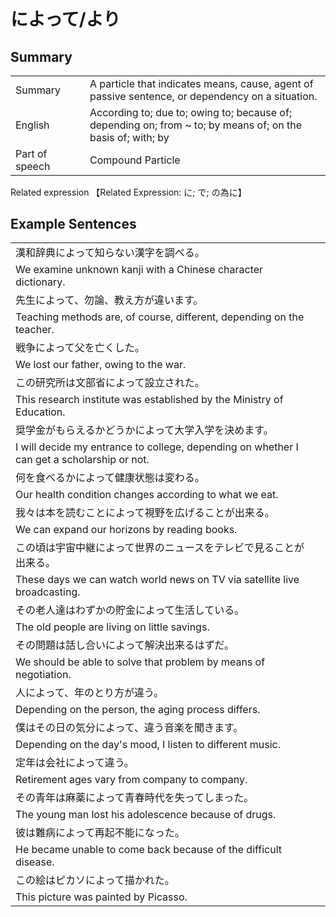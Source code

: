 # によって/より

## Summary

<table><tr>   <td>Summary<td>   <td>A particle that indicates means, cause, agent of passive sentence, or dependency on a situation.</td><tr><tr>   <td>English<td>   <td>According to; due to; owing to; because of; depending on; from ~ to; by means of; on the basis of; with; by</td><tr><tr>   <td>Part of speech<td>   <td>Compound Particle</td><tr></table><tr>   <td>Related expression<td>   <td>【Related Expression: に; で; の為に】</td><tr></table></table>

## Example Sentences

<table><tr><td>漢和辞典によって知らない漢字を調べる。<td><tr><tr><td>We examine unknown kanji with a Chinese character dictionary.<td><tr><tr><td>先生によって、勿論、教え方が違います。<td><tr><tr><td>Teaching methods are, of course, different, depending on the teacher.<td><tr><tr><td>戦争によって父を亡くした。<td><tr><tr><td>We lost our father, owing to the war.<td><tr><tr><td>この研究所は文部省によって設立された。<td><tr><tr><td>This research institute was established by the Ministry of Education.<td><tr><tr><td>奨学金がもらえるかどうかによって大学入学を決めます。<td><tr><tr><td>I will decide my entrance to college, depending on whether I can get a scholarship or not.<td><tr><tr><td>何を食べるかによって健康状態は変わる。<td><tr><tr><td>Our health condition changes according to what we eat.<td><tr><tr><td>我々は本を読むことによって視野を広げることが出来る。<td><tr><tr><td>We can expand our horizons by reading books.<td><tr><tr><td>この頃は宇宙中継によって世界のニュースをテレビで見ることが出来る。<td><tr><tr><td>These days we can watch world news on TV via satellite live broadcasting.<td><tr><tr><td>その老人達はわずかの貯金によって生活している。<td><tr><tr><td>The old people are living on little savings.<td><tr><tr><td>その問題は話し合いによって解決出来るはずだ。<td><tr><tr><td>We should be able to solve that problem by means of negotiation.<td><tr><tr><td>人によって、年のとり方が違う。<td><tr><tr><td>Depending on the person, the aging process differs.<td><tr><tr><td>僕はその日の気分によって、違う音楽を聞きます。<td><tr><tr><td>Depending on the day's mood, I listen to different music.<td><tr><tr><td>定年は会社によって違う。<td><tr><tr><td>Retirement ages vary from company to company.<td><tr><tr><td>その青年は麻薬によって青春時代を失ってしまった。<td><tr><tr><td>The young man lost his adolescence because of drugs.<td><tr><tr><td>彼は難病によって再起不能になった。<td><tr><tr><td>He became unable to come back because of the difficult disease.<td><tr><tr><td>この絵はピカソによって描かれた。<td><tr><tr><td>This picture was painted by Picasso.<td><tr></table>

